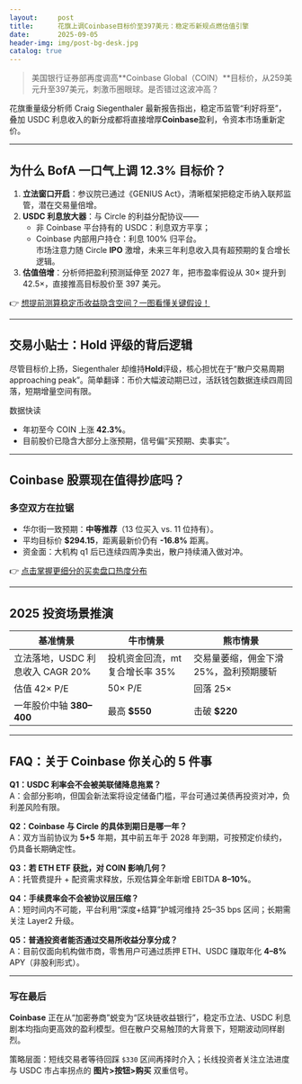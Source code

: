 ```yaml
---
layout:     post
title:      花旗上调Coinbase目标价至397美元：稳定币新规点燃估值引擎
date:       2025-09-05
header-img: img/post-bg-desk.jpg
catalog: true
---
```


> 美国银行证券部再度调高**Coinbase Global（COIN）**目标价，从259美元升至397美元，刺激币圈眼球。是否错过这波冲高？  

花旗重量级分析师 Craig Siegenthaler 最新报告指出，稳定币监管“利好将至”，叠加 USDC 利息收入的新分成都将直接增厚**Coinbase**盈利，令资本市场重新定价。  

---

## 为什么 BofA 一口气上调 12.3% 目标价？

1. **立法窗口开启**：参议院已通过《GENIUS Act》，清晰框架把稳定币纳入联邦监管，潜在交易量倍增。
2. **USDC 利息放大器**：与 Circle 的利益分配协议——  
   - 非 Coinbase 平台持有的 USDC：利息双方平享；  
   - Coinbase 内部用户持仓：利息 100% 归平台。  
   市场注意力随 Circle **IPO** 激增，未来三年利息收入具有超预期的复合增长逻辑。
3. **估值倍增**：分析师把盈利预测延伸至 2027 年，把市盈率假设从 30× 提升到 42.5×，直接推高目标股价至 397 美元。

👉 [想提前测算稳定币收益隐含空间？一图看懂关键假设！](https://okxdog.com/)  

---

## 交易小贴士：Hold 评级的背后逻辑

尽管目标价上扬，Siegenthaler 却维持**Hold**评级，核心担忧在于“散户交易周期 approaching peak”。简单翻译：币价大幅波动期已过，活跃钱包数据连续四周回落，短期增量空间有限。  

数据快读  
- 年初至今 COIN 上涨 **42.3%**。  
- 目前股价已隐含大部分上涨预期，信号偏“买预期、卖事实”。  

---

## Coinbase 股票现在值得抄底吗？

### 多空双方在拉锯  
- 华尔街一致预期：**中等推荐**（13 位买入 vs. 11 位持有）。  
- 平均目标价 **$294.15**，距离最新价仍有 **-16.8%** 距离。  
- 资金面：大机构 q1 后已连续四周净卖出，散户持续涌入做对冲。  

👉 [点击掌握更细分的买卖盘口热度分布](https://okxdog.com/)  

---

## 2025 投资场景推演

| 基准情景 | 牛市情景 | 熊市情景 |
|---|---|---|
| 立法落地，USDC 利息收入 CAGR 20% | 投机资金回流，mt 复合增长率 35% | 交易量萎缩，佣金下滑 25%，盈利预期腰斩 |
| 估值 42× P/E | 50× P/E | 回落 25× |
| 一年股价中轴 **$380–$400** | 最高 **$550** | 击破 **$220** |

---

## FAQ：关于 Coinbase 你关心的 5 件事

**Q1：USDC 利率会不会被美联储降息拖累？**  
A：会部分影响，但国会新法案将设定储备门槛，平台可通过美债再投资对冲，负利差风险有限。  

**Q2：Coinbase 与 Circle 的具体到期日是哪一年？**  
A：双方当前协议为 **5+5** 年期，其中前五年于 2028 年到期，可按预定价续约，仍具备长期确定性。  

**Q3：若 ETH ETF 获批，对 COIN 影响几何？**  
A：托管费提升 + 配资需求释放，乐观估算全年新增 EBITDA **8–10%**。  

**Q4：手续费率会不会被协议层压缩？**  
A：短时间内不可能，平台利用“深度+结算”护城河维持 25–35 bps 区间；长期需关注 Layer2 升级。  

**Q5：普通投资者能否通过交易所收益分享分成？**  
A：目前仅面向机构做市商，零售用户可通过质押 ETH、USDC 赚取年化 **4–8%** APY（非股利形式）。  

---

### 写在最后

**Coinbase** 正在从“加密券商”蜕变为“区块链收益银行”，稳定币立法、USDC 利息剧本均指向更高效的盈利模型。但在散户交易触顶的大背景下，短期波动同样剧烈。  

策略层面：短线交易者等待回踩 `$330` 区间再择时介入；长线投资者关注立法进度与 USDC 市占率拐点的 **图片>按钮>购买** 双重信号。